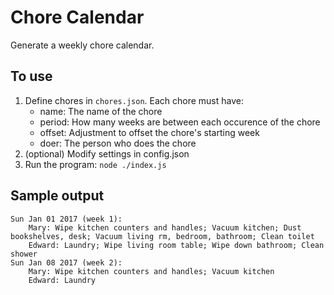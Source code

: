 # Chore Calendar

Generate a weekly chore calendar.

## To use

1. Define chores in `chores.json`. Each chore must have:
    - name: The name of the chore
    - period: How many weeks are between each occurence of the chore
    - offset: Adjustment to offset the chore's starting week
    - doer: The person who does the chore
2. (optional) Modify settings in config.json
3. Run the program: `node ./index.js`

## Sample output

```
Sun Jan 01 2017 (week 1):
    Mary: Wipe kitchen counters and handles; Vacuum kitchen; Dust bookshelves, desk; Vacuum living rm, bedroom, bathroom; Clean toilet
    Edward: Laundry; Wipe living room table; Wipe down bathroom; Clean shower
Sun Jan 08 2017 (week 2):
    Mary: Wipe kitchen counters and handles; Vacuum kitchen
    Edward: Laundry
```
